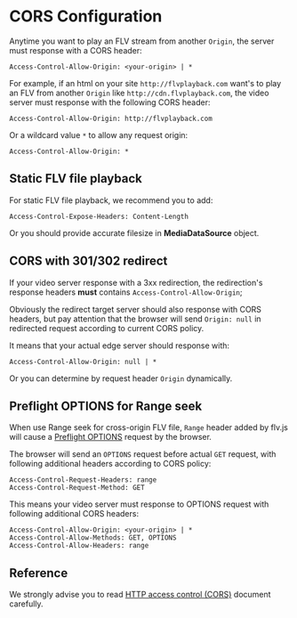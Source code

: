 
CORS Configuration
==================
Anytime you want to play an FLV stream from another `Origin`, the server must response with a CORS header:

```
Access-Control-Allow-Origin: <your-origin> | *
```

For example, if an html on your site `http://flvplayback.com` want's to play an FLV from another `Origin` like `http://cdn.flvplayback.com`, the video server must response with the following CORS header:

```
Access-Control-Allow-Origin: http://flvplayback.com
```

Or a wildcard value `*` to allow any request origin:

```
Access-Control-Allow-Origin: *
```

## Static FLV file playback
For static FLV file playback, we recommend you to add:

```
Access-Control-Expose-Headers: Content-Length
```

Or you should provide accurate filesize in **MediaDataSource** object.

## CORS with 301/302 redirect
If your video server response with a 3xx redirection, the redirection's response headers **must** contains `Access-Control-Allow-Origin`;

Obviously the redirect target server should also response with CORS headers, but pay attention that the browser will send `Origin: null` in redirected request according to current CORS policy.

It means that your actual edge server should response with:

```
Access-Control-Allow-Origin: null | *
```

Or you can determine by request header `Origin` dynamically.

## Preflight OPTIONS for Range seek
When use Range seek for cross-origin FLV file, `Range` header added by flv.js will cause a [Preflight OPTIONS][] request by the browser.

The browser will send an `OPTIONS` request before actual `GET` request, with following additional headers according to CORS policy:

```
Access-Control-Request-Headers: range
Access-Control-Request-Method: GET
```

This means your video server must response to OPTIONS request with following additional CORS headers:

```
Access-Control-Allow-Origin: <your-origin> | *
Access-Control-Allow-Methods: GET, OPTIONS
Access-Control-Allow-Headers: range
```

[Preflight OPTIONS]: https://developer.mozilla.org/en-US/docs/Web/HTTP/Access_control_CORS#Preflighted_requests

## Reference
We strongly advise you to read [HTTP access control (CORS)](https://developer.mozilla.org/en-US/docs/Web/HTTP/Access_control_CORS) document carefully.
